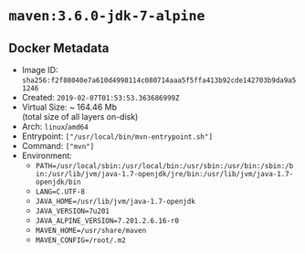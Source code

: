 # `maven:3.6.0-jdk-7-alpine`

## Docker Metadata

- Image ID: `sha256:f2f88040e7a610d4998114c080714aaa5f5ffa413b92cde142703b9da9a51246`
- Created: `2019-02-07T01:53:53.363686999Z`
- Virtual Size: ~ 164.46 Mb  
  (total size of all layers on-disk)
- Arch: `linux`/`amd64`
- Entrypoint: `["/usr/local/bin/mvn-entrypoint.sh"]`
- Command: `["mvn"]`
- Environment:
  - `PATH=/usr/local/sbin:/usr/local/bin:/usr/sbin:/usr/bin:/sbin:/bin:/usr/lib/jvm/java-1.7-openjdk/jre/bin:/usr/lib/jvm/java-1.7-openjdk/bin`
  - `LANG=C.UTF-8`
  - `JAVA_HOME=/usr/lib/jvm/java-1.7-openjdk`
  - `JAVA_VERSION=7u201`
  - `JAVA_ALPINE_VERSION=7.201.2.6.16-r0`
  - `MAVEN_HOME=/usr/share/maven`
  - `MAVEN_CONFIG=/root/.m2`
